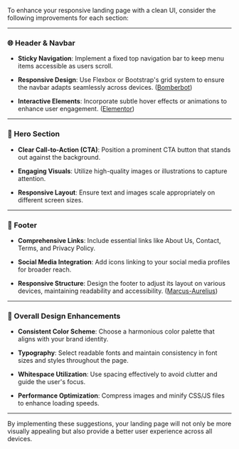 To enhance your responsive landing page with a clean UI, consider the following improvements for each section:

---

### 🌐 Header & Navbar

* **Sticky Navigation**: Implement a fixed top navigation bar to keep menu items accessible as users scroll.

* **Responsive Design**: Use Flexbox or Bootstrap's grid system to ensure the navbar adapts seamlessly across devices. ([Bomberbot][1])

* **Interactive Elements**: Incorporate subtle hover effects or animations to enhance user engagement. ([Elementor][2])

---

### 🎯 Hero Section

* **Clear Call-to-Action (CTA)**: Position a prominent CTA button that stands out against the background.

* **Engaging Visuals**: Utilize high-quality images or illustrations to capture attention.

* **Responsive Layout**: Ensure text and images scale appropriately on different screen sizes.

---

### 📄 Footer

* **Comprehensive Links**: Include essential links like About Us, Contact, Terms, and Privacy Policy.

* **Social Media Integration**: Add icons linking to your social media profiles for broader reach.

* **Responsive Structure**: Design the footer to adjust its layout on various devices, maintaining readability and accessibility. ([Marcus-Aurelius][3])

---

### 🎨 Overall Design Enhancements

* **Consistent Color Scheme**: Choose a harmonious color palette that aligns with your brand identity.

* **Typography**: Select readable fonts and maintain consistency in font sizes and styles throughout the page.

* **Whitespace Utilization**: Use spacing effectively to avoid clutter and guide the user's focus.

* **Performance Optimization**: Compress images and minify CSS/JS files to enhance loading speeds.

---

By implementing these suggestions, your landing page will not only be more visually appealing but also provide a better user experience across all devices.

[1]: https://www.bomberbot.com/css/css-flexbox-and-grid-tutorial-how-to-build-a-responsive-landing-page-with-html-and-css/?utm_source=chatgpt.com "CSS Flexbox and Grid Tutorial – How to Build a Responsive Landing Page with HTML and CSS - Bomberbot"
[2]: https://elementor.com/blog/website-header-design//?utm_source=chatgpt.com "Website Header Design In 2024: Examples & Best Practices"
[3]: https://www.marcus-aurelius.com/design-a-fancy-responsive-website-navbar/?utm_source=chatgpt.com "Design a Fancy Responsive Website Navbar with Elementor Pro | Files"
